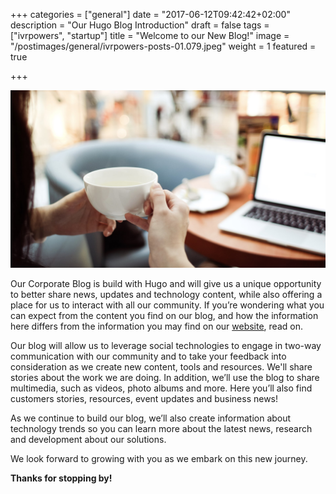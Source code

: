 +++
categories = ["general"]
date = "2017-06-12T09:42:42+02:00"
description = "Our Hugo Blog Introduction"
draft = false
tags = ["ivrpowers", "startup"]
title = "Welcome to our New Blog!"
image = "/postimages/general/ivrpowers-posts-01.079.jpeg"
weight = 1
featured = true

+++

![Welcome to our New Blog!](/postimages/general/ivrpowers-posts-01.079.jpeg)

Our Corporate Blog is build with Hugo and will give us a unique opportunity to better share news, updates and technology content, while also offering a place for us to interact with all our community. If you’re wondering what you can expect from the content you find on our blog, and how the information here differs from the information you may find on our [website](http://www.ivrpowers.com/), read on.

Our blog will allow us to leverage social technologies to engage in two-way communication with our community and to take your feedback into consideration as we create new content, tools and resources. We'll share stories about the work we are doing. In addition, we’ll use the blog to share multimedia, such as videos, photo albums and more. Here you’ll also find customers stories, resources, event updates and business news!

As we continue to build our blog, we’ll also create information about technology trends so you can learn more about the latest news, research and development about our solutions.

We look forward to growing with you as we embark on this new journey.

**Thanks for stopping by!**

